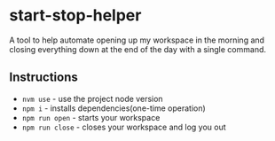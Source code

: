 # start-stop-helper
A tool to help automate opening up my workspace in the morning and closing everything down at the end of the day with a single command.

## Instructions
 - `nvm use` - use the project node version
 - `npm i` - installs dependencies(one-time operation)
 - `npm run open` - starts your workspace
 - `npm run close` - closes your workspace and log you out